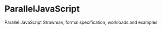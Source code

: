 ParallelJavaScript
==================

Parallel JavaScript Strawman, formal specification, workloads and examples
